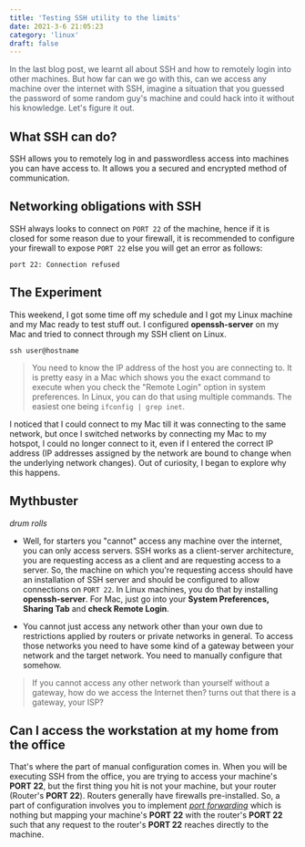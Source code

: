 ```yaml
---
title: 'Testing SSH utility to the limits'
date: 2021-3-6 21:05:23
category: 'linux'
draft: false
---
```


<p style="color: #4b5563">In the last blog post, we learnt all about SSH and how to remotely login
into other machines. But how far can we go with this, can we access any machine over the internet with SSH, imagine a situation that you guessed the password of some random guy's machine and could hack into it without his knowledge. Let's figure it out.<p>

## What SSH can do?

SSH allows you to remotely log in and passwordless access into machines you can have access to. It allows you a secured and encrypted method of communication.

## Networking obligations with SSH

SSH always looks to connect on `PORT 22` of the machine, hence if it is closed for some reason due to your firewall, it is recommended to configure your firewall to expose `PORT 22` else you will get an error as follows:

```
port 22: Connection refused
```

## The Experiment

This weekend, I got some time off my schedule and I got my Linux machine and my Mac ready to test stuff out. I configured **openssh-server** on my Mac and tried to connect through my SSH client on Linux.

```
ssh user@hostname
```

> You need to know the IP address of the host you are connecting to. It is pretty easy in a Mac which shows you the exact command to execute when you check the "Remote Login" option in system preferences. In Linux, you can do that using multiple commands. The easiest one being `ifconfig | grep inet`.

I noticed that I could connect to my Mac till it was connecting to the same network, but once I switched networks by connecting my Mac to my hotspot, I could no longer connect to it, even if I entered the correct IP address (IP addresses assigned by the network are bound to change when the underlying network changes). Out of curiosity, I began to explore why this happens.

## Mythbuster

_drum rolls_

- Well, for starters you "cannot" access any machine over the internet, you can only access servers. SSH works as a client-server architecture, you are requesting access as a client and are requesting access to a server. So, the machine on which you're requesting access should have an installation of SSH server and should be configured to allow connections on `PORT 22`. In Linux machines, you do that by installing **openssh-server**.
  For Mac, just go into your **System Preferences, Sharing Tab** and **check Remote Login**.

- You cannot just access any network other than your own due to restrictions applied by routers or private networks in general. To access those networks you need to have some kind of a gateway between your network and the target network. You need to manually configure that somehow.

> If you cannot access any other network than yourself without a gateway, how do we access the Internet then? turns out that there is a gateway, your ISP?

## Can I access the workstation at my home from the office

That's where the part of manual configuration comes in. When you will be executing SSH from the office, you are trying to access your machine's **PORT 22**, but the first thing you hit is not your machine, but your router (Router's **PORT 22**). Routers generally have firewalls pre-installed. So, a part of configuration involves you to implement _[port forwarding](https://en.wikipedia.org/wiki/Port_forwarding)_ which is nothing but mapping your machine's **PORT 22** with the router's **PORT 22** such that any request to the router's **PORT 22** reaches directly to the machine.
